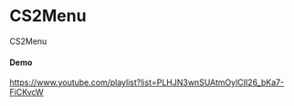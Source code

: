 # CS2Menu
CS2Menu

#### Demo
https://www.youtube.com/playlist?list=PLHJN3wnSUAtmOylCII26_bKa7-FiCKvcW
